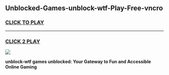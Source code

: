 
## Unblocked-Games-unblock-wtf-Play-Free-vncro
<h3>
<a href="https://premium76.site?title=unblock-wtf&ref=18A1">CLICK TO PLAY</a></h3>
<hr>

<h3>
<a href="https://premium76.site?title=unblock-wtf&ref=18A1">CLICK 2 PLAY</a>
  
</h3>

<a href="https://premium76.site?title=unblock-wtf&ref=18A1"><img src="https://clearcache.store/games.png"></a>


**unblock-wtf games unblocked: Your Gateway to Fun and Accessible Online Gaming**
